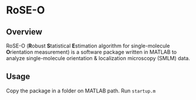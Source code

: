# RoSE-O

## Overview
RoSE-O (**R**obust **S**tatistical **E**stimation algorithm for single-molecule **O**rientation measurement) is a software package written in MATLAB to analyze single-molecule orientation & localization microscopy (SMLM) data. 

## Usage
Copy the package in a folder on MATLAB path. Run `startup.m`

